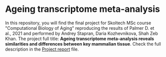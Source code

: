 # Ageing transcriptome meta-analysis
In this repository, you will find the final project for Skoltech MSc course "Computational Biology of Aging" reproducing the results of Palmer D. et al., 2021 and performed by Andrey Stapran, Daria Kozhevnikova, Shah Zeb Khan. The project full title: **Ageing transcriptome meta-analysis reveals similarities and differences between key mammalian tissue**. Check the full description in the [Project report](https://github.com/d-kozhevnikova/Ageing-transcriptome-meta-analysis/blob/main/Project%20report.md) file.
